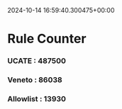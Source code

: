 2024-10-14 16:59:40.300475+00:00
# Rule Counter 
 ### UCATE : 487500

 ### Veneto : 86038

 ### Allowlist : 13930